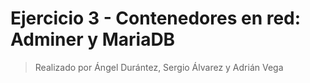 # Ejercicio 3 - Contenedores en red: Adminer y MariaDB

> Realizado por Ángel Durántez, Sergio Álvarez y Adrián Vega